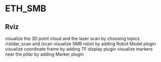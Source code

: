 # ETH_SMB
## Rviz
visualize the 3D point cloud and the laser scan by choosing topics /rslidar_scan and /scan
visualize SMB robot by adding Robot Model plugin
visualize coordinate frame by adding TF display plugin
visualize markers near the pillar by adding Marker plugin
